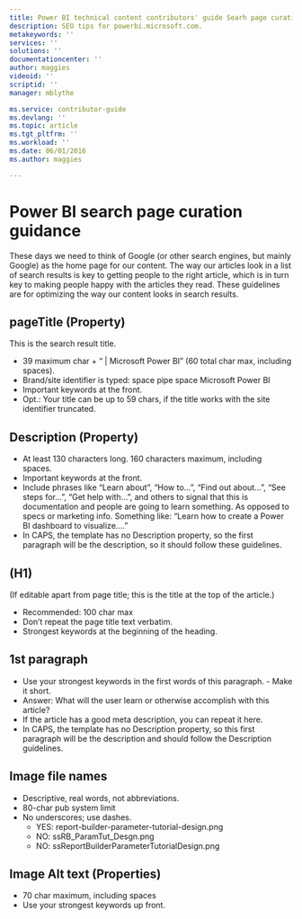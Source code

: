 ```yaml
---
title: Power BI technical content contributors' guide Searh page curation guidance
description: SEO tips for powerbi.microsoft.com.
metakeywords: ''
services: ''
solutions: ''
documentationcenter: ''
author: maggies
videoid: ''
scriptid: ''
manager: mblythe

ms.service: contributor-guide
ms.devlang: ''
ms.topic: article
ms.tgt_pltfrm: ''
ms.workload: ''
ms.date: 06/01/2016
ms.author: maggies

---
```

# Power BI search page curation guidance
These days we need to think of Google (or other search engines, but mainly Google) as the home page for our content. The way our articles look in a list of search results is key to getting people to the right article, which is in turn key to making people happy with the articles they read. These guidelines are for optimizing the way our content looks in search results.

## pageTitle (Property)
This is the search result title.

* 39 maximum char + “ | Microsoft Power BI” (60 total char max, including spaces).
* Brand/site identifier is typed: space pipe space Microsoft Power BI
* Important keywords at the front.
* Opt.: Your title can be up to 59 chars, if the title works with the site identifier truncated.

## Description (Property)
* At least 130 characters long. 160 characters maximum, including spaces.  
* Important keywords at the front.
* Include phrases like “Learn about”,  “How to…”, “Find out about…”, “See steps for…”, “Get help with…”, and others to signal that this is documentation and people are going to learn something. As opposed to specs or marketing info. Something like:
  “Learn how to create a Power BI dashboard to visualize….”
* In CAPS, the template has no Description property, so the first paragraph will be the description, so it should follow these guidelines.

## (H1)
(If editable apart from page title; this is the title at the top of the article.)

* Recommended: 100 char max
* Don’t repeat the page title text verbatim.
* Strongest keywords at the beginning of the heading.

## 1st paragraph
* Use your strongest keywords in the first words of this paragraph.  - Make it short.
* Answer: What will the user learn or otherwise accomplish with this article?
* If the article has a good meta description, you can repeat it here.
* In CAPS, the template has no Description property, so this first paragraph will be the description and should follow the Description guidelines.

## Image file names
* Descriptive, real words, not abbreviations.
* 80-char pub system limit
* No underscores; use dashes.
  * YES: report-builder-parameter-tutorial-design.png
  * NO: ssRB_ParamTut_Desgn.png
  * NO: ssReportBuilderParameterTutorialDesign.png

## Image Alt text (Properties)
* 70 char maximum, including spaces
* Use your strongest keywords up front.

